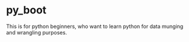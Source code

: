 # py_boot
This is for python beginners, who want to learn python for data munging and wrangling purposes.
